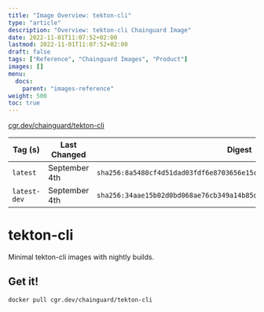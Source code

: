 ```yaml
---
title: "Image Overview: tekton-cli"
type: "article"
description: "Overview: tekton-cli Chainguard Image"
date: 2022-11-01T11:07:52+02:00
lastmod: 2022-11-01T11:07:52+02:00
draft: false
tags: ["Reference", "Chainguard Images", "Product"]
images: []
menu:
  docs:
    parent: "images-reference"
weight: 500
toc: true
---
```


[cgr.dev/chainguard/tekton-cli](https://github.com/chainguard-images/images/tree/main/images/tekton-cli)

| Tag (s)       | Last Changed  | Digest                                                                    |
|---------------|---------------|---------------------------------------------------------------------------|
|  `latest`     | September 4th | `sha256:8a5480cf4d51dad03fdf6e8703656e15c5fb841b2ae3116d7541ccecfa2bd645` |
|  `latest-dev` | September 4th | `sha256:34aae15b02d0bd068ae76cb349a14b85dd43bcb2af5f106bb2560f8462224768` |

# tekton-cli

Minimal tekton-cli images with nightly builds.

## Get it!

```shell
docker pull cgr.dev/chainguard/tekton-cli
```

